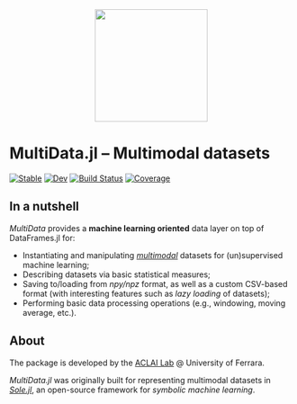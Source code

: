 <div align="center"><a href="https://github.com/aclai-lab/Sole.jl"><img src="logo.png" alt="" title="This package is part of Sole.jl" width="200"></a></div>

# MultiData.jl – Multimodal datasets

[![Stable](https://img.shields.io/badge/docs-stable-blue.svg)](https://aclai-lab.github.io/MultiData.jl)
[![Dev](https://img.shields.io/badge/docs-dev-blue.svg)](https://aclai-lab.github.io/MultiData.jl/dev)
[![Build Status](https://api.cirrus-ci.com/github/aclai-lab/MultiData.jl.svg?branch=main)](https://cirrus-ci.com/github/aclai-lab/MultiData.jl)
[![Coverage](https://codecov.io/gh/aclai-lab/MultiData.jl/branch/main/graph/badge.svg?token=LT9IYIYNFI)](https://codecov.io/gh/aclai-lab/MultiData.jl)
<!-- [![Binder](https://mybinder.org/badge_logo.svg)](https://mybinder.org/v2/gh/aclai-lab/MultiData.jl/HEAD?labpath=pluto-demo.jl) -->

<!-- [![Dev](https://img.shields.io/badge/docs-dev-blue.svg)](https://aclai-lab.github.io/MultiData.jl/dev) -->


## In a nutshell

*MultiData* provides a **machine learning oriented** data layer on top of DataFrames.jl for:
- Instantiating and manipulating [*multimodal*](https://en.wikipedia.org/wiki/Multimodal_learning) datasets for (un)supervised machine learning;
- Describing datasets via basic statistical measures;
- Saving to/loading from *npy/npz* format, as well as a custom CSV-based format (with interesting features such as *lazy loading* of datasets);
- Performing basic data processing operations (e.g., windowing, moving average, etc.).

<!-- - Dealing with [*(non-)tabular* data](https://en.wikipedia.org/wiki/Unstructured_data) (e.g., graphs, images, time-series, etc.); -->
<!--
If you are used to dealing with unstructured/multimodal data, but cannot find the right
tools in Julia, you will find
[*SoleFeatures.jl*](https://github.com/aclai-lab/SoleFeatures.jl/) useful!
-->

## About

The package is developed by the [ACLAI Lab](https://aclai.unife.it/en/) @ University of
Ferrara.

*MultiData.jl* was originally built for representing multimodal datasets in
[*Sole.jl*](https://github.com/aclai-lab/Sole.jl), an open-source framework for
*symbolic machine learning*.
